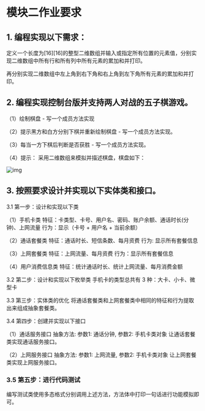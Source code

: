 # 模块二作业要求

## 1. 编程实现以下需求：

定义一个长度为\[16][16]的整型二维数组并输入或指定所有位置的元素值，分别实现二维数组中所有行和所有列中所有元素的累加和并打印。

再分别实现二维数组中左上角到右下角和右上角到左下角所有元素的累加和并打印。



## 2. 编程实现控制台版并支持两人对战的五子棋游戏。 

（1）绘制棋盘 - 写一个成员方法实现 

（2）提示黑方和白方分别下棋并重新绘制棋盘 - 写一个成员方法实现。 

（3）每当一方下棋后判断是否获胜 - 写一个成员方法实现。 

（4）提示： 采用二维数组来模拟并描述棋盘，棋盘如下： 

![img](https://s0.lgstatic.com/i/image3/M01/08/ED/CgoCgV6lPoeANwWrAADLvd0SGGM133.png)

## 3. 按照要求设计并实现以下实体类和接口。 

  3.1 第一步：设计和实现以下类 

（1）手机卡类 特征：卡类型、卡号、用户名、密码、账户余额、通话时长(分钟)、上网流量 行为：显示（卡号 + 用户名 + 当前余额）

（2）通话套餐类 特征：通话时长、短信条数、每月资费 行为: 显示所有套餐信息   

（3）上网套餐类 特征：上网流量、每月资费 行为：显示所有套餐信息 

（4）用户消费信息类 特征：统计通话时长、统计上网流量、每月消费金额 

  3.2 第二步：设计和实现以下枚举类 手机卡的类型总共有 3 种：大卡、小卡、微型卡

  3.3 第三步：实体类的优化 将通话套餐类和上网套餐类中相同的特征和行为提取出来组成抽象套餐类。 

  3.4 第四步：创建并实现以下接口 

  （1）通话服务接口 抽象方法: 参数1: 通话分钟, 参数2: 手机卡类对象 让通话套餐类实现通话服务接口。 

  （2）上网服务接口 抽象方法: 参数1: 上网流量, 参数2: 手机卡类对象 让上网套餐类实现上网服务接口。

 

### 3.5 第五步：进行代码测试

编写测试类使用多态格式分别调用上述方法，方法体中打印一句话进行功能模拟即可。

